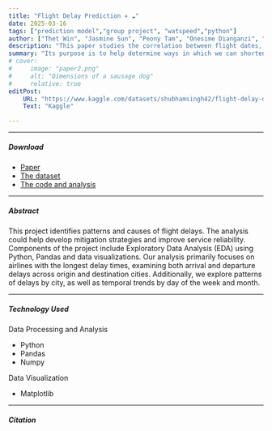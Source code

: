 ```yaml
---
title: "Flight Delay Prediction ✈️ ☁️" 
date: 2025-03-16
tags: ["prediction model","group project", "watspeed","python"]
author: ["Thet Win", "Jasmine Sun", "Peony Tam", "Onesime Dianganzi", "Luiz Carvalho", "Richard Taylor"]
description: "This paper studies the correlation between flight dates, lengths, etc with its flight delays." 
summary: "Its purpose is to help determine ways in which we can shorten the delays and maximize efficiency. As the last project in the watspeed course: XXX, we chose a project that interests us to reflect what we learnt." 
# cover:
#     image: "paper2.png"
#     alt: "Dimensions of a sausage dog"
#     relative: true
editPost:
    URL: "https://www.kaggle.com/datasets/shubhamsingh42/flight-delay-dataset-2018-2024/"
    Text: "Kaggle"

---
```


---

##### Download

+ [Paper](files/Flight_Final.pdf)
+ [The dataset](https://www.kaggle.com/datasets/shubhamsingh42/flight-delay-dataset-2018-2024/)
+ [The code and analysis](Flight_code.ipynb)

---

##### Abstract

This project identifies patterns and causes of flight delays. The analysis could help develop mitigation strategies and improve service reliability. 
Components of the project include Exploratory Data Analysis (EDA) using Python, Pandas and data visualizations. Our analysis primarily focuses on airlines with the longest delay times, examining both arrival and departure delays across origin and destination cities. Additionally, we explore patterns of delays by city, as well as temporal trends by day of the week and month.

---

##### Technology Used
Data Processing and Analysis
- Python
- Pandas
- Numpy

Data Visualization
- Matplotlib


<!-- ##### Figure 2: Dimensions of a sausage dog

![](paper2.png) -->

---

##### Citation

<!-- site the kaggle here... -->


